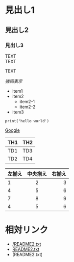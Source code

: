 
# 見出し1
## 見出し2
### 見出し3

TEXT  
TEXT

TEXT

*強調表示*


+ item1
+ item2
	+ item2-1
	+ item2-2
+ item3


```
print('hello world')
```


[Google](https://google.com)


| TH1 | TH2 |
----|---- 
| TD1 | TD3 |
| TD2 | TD4 |


|左揃え|中央揃え|右揃え|
|:---|:---:|---:|
|1|2|3|
|4|5|6|
|7|8|9|
|4|5|6|


# 相対リンク
+ [/README2.txt](/README2.txt)
+ [README2.txt](README2.txt)
+ (README2.txt)
